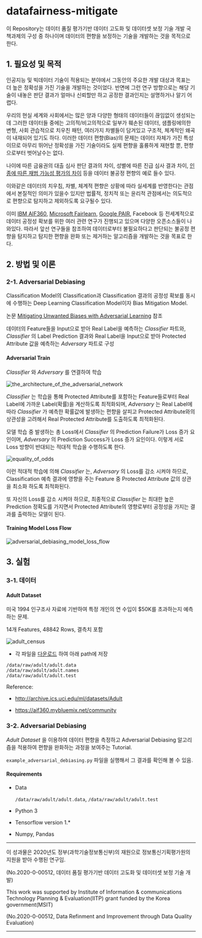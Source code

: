 # datafairness-mitigate

이 Repository는 데이터 품질 평가기반 데이터 고도화 및 데이터셋 보정 기술 개발 국책과제의 구성 중 하나이며 데이터의 편향을 보정하는 기술을 개발하는 것을 목적으로 한다.

## 1. 필요성 및 목적

인공지능 및 빅데이터 기술이 적용되는 분야에서 그동안의 주요한 개발 대상과 목표는 더 높은 정확성을 가진 기술을 개발하는 것이었다. 반면에 그런 연구 방향으로는 해당 기술이 내놓은 판단 결과가 얼마나 신뢰할만 하고 공정한 결과인지는 설명하거나 알기 어렵다.

우리의 현실 세계와 사회에서는 많은 양과 다양한 형태의 데이터들이 끊임없이 생성되는데 그러한 데이터들 중에는 고의적/비고의적으로 일부가 훼손된 데이터, 샘플링에의한 변형, 사회 관습적으로 치우친 패턴, 여러가지 차별들이 담겨있고 구조적, 체계적인 왜곡이 내재되어 있기도 하다. 이러한 데이터 편향(Bias)의 문제는 데이터 자체가 가진 특성이므로 아무리 뛰어난 정확성을 가진 기술이라도 실제 편향을 훌륭하게 재현할 뿐, 편향으로부터 벗어날수는 없다.

나이에 따른 금융권의 대출 심사 판단 결과의 차이, 성별에 따른 진급 심사 결과 차이, [인종에 따른 재범 가능성 평가의 차이](https://www.propublica.org/article/machine-bias-risk-assessments-in-criminal-sentencing) 등을 데이터 불공정 편향의 예로 들수 있다.

이와같은 데이터의 치우침, 차별, 체계적 편향은 상황에 따라 실세계를 반영한다는 관점에서 본질적인 의미가 있을수 있지만 법률적, 정치적 또는 윤리적 관점에서는 의도적으로 편향으로 탐지하고 제외하도록 요구될수 있다.

이미 [IBM AIF360](https://aif360.mybluemix.net), [Microsoft Fairlearn](https://fairlearn.github.io), [Google PAIR](https://research.google/teams/brain/pair), Facebook 등 전세계적으로 데이터 공정성 확보를 위한 여러 관련 연구가 진행되고 있으며 다양한 오픈소스들이 나와있다. 따라서 앞선 연구들을 참조하여 데이터로부터 불필요하다고 판단되는 불공정 편향을 탐지하고 탐지한 편향을 완화 또는 제거하는 알고리즘을 개발하는 것을 목표로 한다.

## 2. 방법 및 이론

### 2-1. Adversarial Debiasing

Classification Model의 Classification과 Classification 결과의 공정성 확보를 동시에 수행하는 Deep Learning Classification Model이자 Bias Mitigation Model.

논문 [Mitigating Unwanted Biases with Adversarial Learning](https://arxiv.org/pdf/1801.07593.pdf) 참조

데이터의 Feature들을 Input으로 받아 Real Label을 예측하는 _Classifier_ 파트와, _Classifier_ 의 Label Prediction 결과와 Real Label을 Input으로 받아 Protected Attribute 값을 예측하는 _Adversary_ 파트로 구성

#### Adversarial Train

_Classifier_ 와 _Adversary_ 를 연결하여 학습

![the_architecture_of_the_adversarial_network](https://user-images.githubusercontent.com/22609242/88897482-4dbe7700-d286-11ea-97f5-67614ecf271d.png)

_Classifier_ 는 학습을 통해 Protected Attribute를 포함하는 Feature들로부터 Real Label에 가까운 Label(확률)을 계산하도록 최적화되며, _Adversary_ 는 Real Label에 따라 _Classifier_ 가 예측한 확률값에 발생하는 편향을 살피고 Protected Attribute와의 상관성을 고려해서 Real Protected Attribute를 도출하도록 최적화된다.

모델 학습 중 발생하는 총 Loss에서 _Classifier_ 의 Prediction Failure가 Loss 증가 요인이며, _Adversary_ 의 Prediction Success가 Loss 증가 요인이다. 이렇게 서로 Loss 방향이 반대되는 적대적 학습을 수행하도록 한다.

![equality_of_odds](https://user-images.githubusercontent.com/22609242/88901962-7d707d80-d28c-11ea-8ad3-6a485d32fb40.png)

이런 적대적 학습에 의해 _Classifier_ 는, _Adversary_ 의 Loss를 감소 시켜야 하므로, Classification 예측 결과에 영향을 주는 Feature 중 Protected Attribute 값의 상관을 최소화 하도록 최적화된다.

또 자신의 Loss를 감소 시켜야 하므로, 최종적으로 _Classifier_ 는 최대한 높은 Prediction 정확도를 가지면서 Protected Attribute의 영향로부터 공정성을 가지는 결과를 출력하는 모델이 된다.

#### Training Model Loss Flow

![adversarial_debiasing_model_loss_flow](https://user-images.githubusercontent.com/22609242/89602015-cfbf2900-d8a0-11ea-99d0-84c99fd099c8.png)

## 3. 실험

### 3-1. 데이터

#### Adult Dataset

미국 1994 인구조사 자료에 기반하여 특정 개인의 연 수입이 $50K를 초과하는지 예측하는 문제.

14개 Features, 48842 Rows, 결측치 포함

![adult_census](https://user-images.githubusercontent.com/22609242/89599144-a77ffc00-d899-11ea-95d3-2e6a01ab0231.PNG)

* 각 파일을 [다운로드](http://archive.ics.uci.edu/ml/datasets/Adult) 하여 아래 path에 저장

```
/data/raw/adult/adult.data
/data/raw/adult/adult.names
/data/raw/adult/adult.test
```

Reference:

* http://archive.ics.uci.edu/ml/datasets/Adult

* https://aif360.mybluemix.net/community

### 3-2. Adversarial Debiasing

_Adult Dataset_ 을 이용하여 데이터 편향을 측정하고 Adversarial Debiasing 알고리즘을 적용하여 편향을 완화하는 과정을 보여주는 Tutorial.

`example_adversarial_debiasing.py` 파일을 실행해서 그 결과를 확인해 볼 수 있음.

#### Requirements

* Data

    `/data/raw/adult/adult.data`, `/data/raw/adult/adult.test`

* Python 3

* Tensorflow version 1.*

* Numpy, Pandas

---

이 성과물은 2020년도 정부(과학기술정보통신부)의 재원으로 정보통신기획평가원의 지원을 받아 수행된 연구임.

(No.2020-0-00512, 데이터 품질 평가기반 데이터 고도화 및 데이터셋 보정 기술 개발)

This work was supported by Institute of Information & communications Technology Planning & Evaluation(IITP) grant funded by the Korea government(MSIT)

(No.2020-0-00512, Data Refinment and Improvement through Data Quality Evaluation)

---

